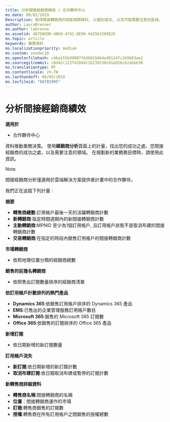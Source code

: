 ```yaml
---
title: 分析間接經銷商績效 | 合作夥伴中心
ms.date: 08/02/2019
Description: 取得間接轉銷商的效能相關資料, 以識別成功, 以及可能需要注意的區域。
author: LauraBrenner
ms.author: labrenne
ms.assetid: 4D7DAD9D-4B69-4741-8E80-44256320982E
ms.topic: article
keywords: 業務資料
ms.localizationpriority: medium
ms.custom: seodec18
ms.openlocfilehash: c46a155b99087f6d6019db4ed81247c269883ae2
ms.sourcegitcommit: c8d42c122f420d4116239530c01ed28cb2ab6b30
ms.translationtype: MT
ms.contentlocale: zh-TW
ms.lasthandoff: 08/05/2019
ms.locfileid: "68781995"
---
```

# <a name="analyze-indirect-resellers-performance"></a>分析間接經銷商績效 

**適用於**
- 合作夥伴中心

資料推動業務決策。 使用**經銷商分析**頁面上的計量，找出您的成功之處、您間接經銷商的成功之處，以及需要注意的領域。 在規劃新的業務務目標時，請使用此資訊。

> [!NOTE]
> 間接經銷商分析僅適用於雲端解決方案提供者計畫中的合作夥伴。

我們正在追蹤下列計量︰

**摘要**  
 - **轉售商總數**:訂用帳戶最後一天的活躍轉銷商計數  
 - **新轉銷商**:指定時間週期內的新間接轉銷商計數  
 - **主動轉銷商**:MPNID 至少為1個訂用帳戶, 且訂用帳戶狀態不是取消布建的間接轉銷商計數  
 - **交易轉銷商**:在指定的時段內銷售訂用帳戶的間接轉銷商計數  

**市場轉銷商**  
 - 依照地理位置分類的經銷商總數  

**銷售的前幾名轉銷商**
 - 依照售出訂閱數量排序的經銷商清單  

**依訂用帳戶計數排列的熱門產品**  
 - **Dynamics 365**:依銷售訂用帳戶排序的 Dynamics 365 產品  
 - **EMS**:已售出的企業管理服務訂用帳戶數目  
 - **Microsoft 365**:銷售的 Microsoft 365 訂閱數  
 - **Office 365**:依銷售的訂閱排序的 Office 365 產品  

**新增訂閱**  
 - 依日期新增的新訂閱數量  

**訂用帳戶流失**  
 - **新訂閱**:依日期新增的新訂閱計數  
 - **取消布建訂閱**:依日期取消布建或暫停的訂閱計數  

**新轉售商詳細資料**  
 - **轉售商名稱**:間接轉銷商的名稱  
 - **位置**：間接轉銷商運作的市場  
 - **訂閱**:轉售商銷售的訂閱數  
 - **授權**:轉售商在所有訂用帳戶之間銷售的授權總數  
  
  